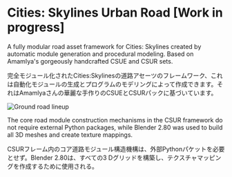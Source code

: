 # Cities: Skylines Urban Road [Work in progress]
A fully modular road asset framework for Cities: Skylines created by automatic module generation and procedural modeling. Based on AmamIya's gorgeously handcrafted CSUE and CSUR sets.

完全モジュール化されたCities:Skylinesの道路アセーツのフレームワーク、これは自動化モジュールの生成とプログラムのモデリングによって作成できます。それはAmamlyaさんの華麗な手作りのCSUEとCSURパックに基づいています。

![Ground road lineup](https://github.com/victoriacity/CSUR/blob/master/render.png)

The core road module construction mechanisms in the CSUR framework do not require external Python packages, while Blender 2.80 was used to build all 3D meshes and create texture mappings.

CSURフレーム内のコア道路モジュール構造機構は、外部Pythonパケットを必要とせず。Blender 2.80は、すべての3 Dグリッドを構築し、テクスチャマッピングを作成するために使用される。
